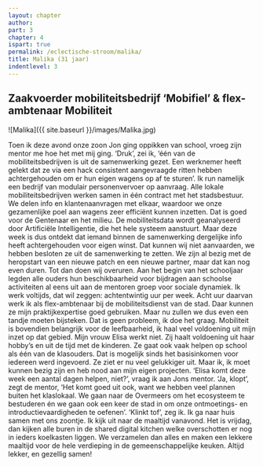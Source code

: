 ```yaml
---
layout: chapter
author: 
part: 3
chapter: 4
ispart: true
permalink: /eclectische-stroom/malika/
title: Malika (31 jaar)
indentlevel: 3
---
```


## Zaakvoerder mobiliteitsbedrijf ‘Mobifiel’ & flex-ambtenaar Mobiliteit

![Malika]({{ site.baseurl }}/images/Malika.jpg)

Toen ik deze avond onze zoon Jon ging oppikken van school, vroeg zijn mentor me hoe het met mij ging. ‘Druk’, zei ik, ‘één van de mobiliteitsbedrijven is uit de samenwerking gezet. Een werknemer heeft gelekt dat ze via een hack consistent aangevraagde ritten hebben achtergehouden om er hun eigen wagens op af te sturen’. Ik run namelijk een bedrijf van modulair personenvervoer op aanvraag. Alle lokale mobiliteitsbedrijven werken samen in één contract met het stadsbestuur. We delen info en klantenaanvragen met elkaar, waardoor we onze gezamenlijke poel aan wagens zeer efficiënt kunnen inzetten. Dat is goed voor de Gentenaar en het milieu. De mobiliteitsdata wordt geanalyseerd door Artificiële Intelligentie, die het hele systeem aanstuurt. Maar deze week is dus ontdekt dat iemand binnen de samenwerking dergelijke info heeft achtergehouden voor eigen winst. Dat kunnen wij niet aanvaarden, we hebben besloten ze uit de samenwerking te zetten. We zijn al bezig met de heropstart van een nieuwe patch en een nieuwe partner, maar dat kan nog even duren. Tot dan doen wij overuren. Aan het begin van het schooljaar legden alle ouders hun beschikbaarheid voor bijdragen aan schoolse activiteiten al eens uit aan de mentoren groep voor sociale dynamiek. Ik werk voltijds, dat wil zeggen: achtentwintig uur per week. Acht uur daarvan werk ik als flex-ambtenaar bij de mobiliteitsdienst van de stad. Daar kunnen ze mijn praktijkexpertise goed gebruiken. Maar nu zullen we dus even een tandje moeten bijsteken. Dat is geen probleem, ik doe het graag. Mobiliteit is bovendien belangrijk voor de leefbaarheid, ik haal veel voldoening uit mijn inzet op dat gebied. Mijn vrouw Elisa werkt niet. Zij haalt voldoening uit haar hobby’s en uit de tijd met de kinderen. Ze gaat ook vaak helpen op school als één van de klasouders. Dat is mogelijk sinds het basisinkomen voor iedereen werd ingevoerd. Ze ziet er nu veel gelukkiger uit.  Maar ik, ik moet kunnen bezig zijn en heb nood aan mijn eigen projecten. ‘Elisa komt deze week een aantal dagen helpen, niet?’, vraag ik aan Jons mentor. ‘Ja, klopt’, zegt de mentor, ‘Het komt goed uit ook, want we hebben veel plannen buiten het klaslokaal. We gaan naar de Overmeers om het ecosysteem te bestuderen én we gaan ook een keer de stad in om onze ontmoetings- en introductievaardigheden te oefenen’. ‘Klinkt tof’, zeg ik. Ik ga naar huis samen met ons zoontje. Ik kijk uit naar de maaltijd vanavond. Het is vrijdag, dan kijken alle buren in de shared digital kitchen welke overschotten er nog in ieders koelkasten liggen. We verzamelen dan alles en maken een lekkere maaltijd voor de hele verdieping in de gemeenschappelijke keuken. Altijd lekker, en gezellig samen!